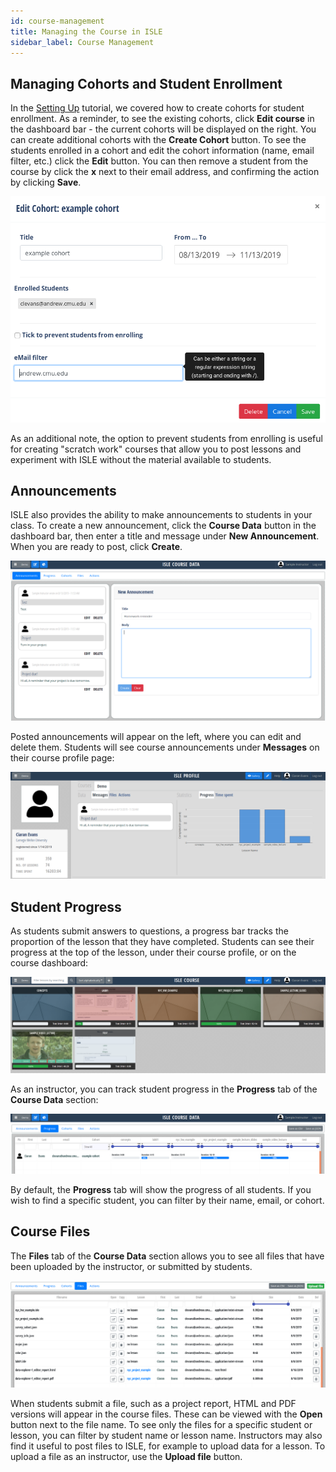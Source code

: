 ```yaml
---
id: course-management
title: Managing the Course in ISLE
sidebar_label: Course Management
---
```


## Managing Cohorts and Student Enrollment

In the [Setting Up](https://isledocs.com/docs/tutorials/getting-started) tutorial, we covered how to create cohorts for student enrollment. As a reminder, to see the existing cohorts, click **Edit course** in the dashboard bar - the current cohorts will be displayed on the right. You can create additional cohorts with the **Create Cohort** button. To see the students enrolled in a cohort and edit the cohort information (name, email filter, etc.) click the **Edit** button. You can then remove a student from the course by click the **x** next to their email address, and confirming the action by clicking **Save**.

![Edit Cohort](/img/edit_cohort.png)

As an additional note, the option to prevent students from enrolling is useful for creating "scratch work" courses that allow you to post lessons and experiment with ISLE without the material available to students.

## Announcements

ISLE also provides the ability to make announcements to students in your class. To create a new announcement, click the **Course Data** button in the dashboard bar, then enter a title and message under **New Announcement**. When you are ready to post, click **Create**. 

![Course Announcement](/img/course_announcement.png)

Posted announcements will appear on the left, where you can edit and delete them. Students will see course announcements under **Messages** on their course profile page:


![Announcement Student View](/img/announcement_student_view.png)

## Student Progress

As students submit answers to questions, a progress bar tracks the proportion of the lesson that they have completed. Students can see their progress at the top of the lesson, under their course profile, or on the course dashboard:

![Progress Student Perspective](/img/progress_student_perspective.png)

As an instructor, you can track student progress in the **Progress** tab of the **Course Data** section:

![Progress Instructor Perspective](/img/progress_instructor_view.png)

By default, the **Progress** tab will show the progress of all students. If you wish to find a specific student, you can filter by their name, email, or cohort.

## Course Files

The **Files** tab of the **Course Data** section allows you to see all files that have been uploaded by the instructor, or submitted by students.

![Files](/img/course_files.png)

When students submit a file, such as a project report, HTML and PDF versions will appear in the course files. These can be viewed with the **Open** button next to the file name. To see only the files for a specific student or lesson, you can filter by student name or lesson name. Instructors may also find it useful to post files to ISLE, for example to upload data for a lesson. To upload a file as an instructor, use the **Upload file** button.
